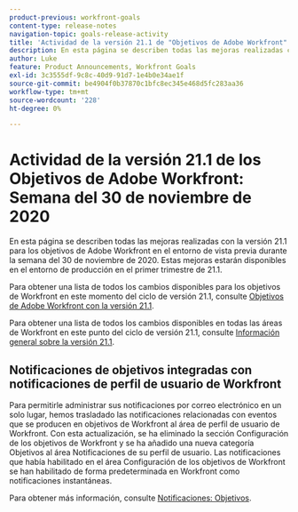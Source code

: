 ```yaml
---
product-previous: workfront-goals
content-type: release-notes
navigation-topic: goals-release-activity
title: 'Actividad de la versión 21.1 de "Objetivos de Adobe Workfront": Semana del 30 de noviembre de 2020'''
description: En esta página se describen todas las mejoras realizadas con la versión 21.1 para los objetivos de Adobe Workfront en el entorno de vista previa durante la semana del 30 de noviembre de 2020. Estas mejoras estarán disponibles en el entorno de producción en el primer trimestre de 21.1.
author: Luke
feature: Product Announcements, Workfront Goals
exl-id: 3c3555df-9c8c-40d9-91d7-1e4b0e34ae1f
source-git-commit: be4904f0b37870c1bfc8ec345e468d5fc283aa36
workflow-type: tm+mt
source-wordcount: '228'
ht-degree: 0%

---
```


# Actividad de la versión 21.1 de los Objetivos de Adobe Workfront: Semana del 30 de noviembre de 2020

En esta página se describen todas las mejoras realizadas con la versión 21.1 para los objetivos de Adobe Workfront en el entorno de vista previa durante la semana del 30 de noviembre de 2020. Estas mejoras estarán disponibles en el entorno de producción en el primer trimestre de 21.1.

Para obtener una lista de todos los cambios disponibles para los objetivos de Workfront en este momento del ciclo de versión 21.1, consulte [Objetivos de Adobe Workfront con la versión 21.1](../../../../product-announcements/product-releases/goals-release-activity/goals-release-21-1.md).

Para obtener una lista de todos los cambios disponibles en todas las áreas de Workfront en este punto del ciclo de versión 21.1, consulte [Información general sobre la versión 21.1](../../../../product-announcements/product-releases/21.1-release-activity/21-1-release-overview.md).

## Notificaciones de objetivos integradas con notificaciones de perfil de usuario de Workfront

Para permitirle administrar sus notificaciones por correo electrónico en un solo lugar, hemos trasladado las notificaciones relacionadas con eventos que se producen en objetivos de Workfront al área de perfil de usuario de Workfront. Con esta actualización, se ha eliminado la sección Configuración de los objetivos de Workfront y se ha añadido una nueva categoría Objetivos al área Notificaciones de su perfil de usuario. Las notificaciones que había habilitado en el área Configuración de los objetivos de Workfront se han habilitado de forma predeterminada en Workfront como notificaciones instantáneas.

Para obtener más información, consulte [Notificaciones: Objetivos](../../../../workfront-basics/using-notifications/notifications-goals.md).

